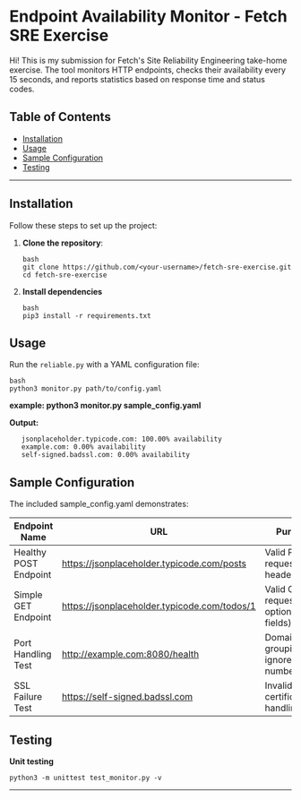 # Endpoint Availability Monitor - Fetch SRE Exercise  
Hi! This is my submission for Fetch's Site Reliability Engineering take-home exercise. The tool monitors HTTP endpoints, checks their availability every 15 seconds, and reports statistics based on response time and status codes.  

## Table of Contents  
- [Installation](#installation)  
- [Usage](#usage)  
- [Sample Configuration](#sample-configuration)  
- [Testing](#testing)  

---

## Installation  

Follow these steps to set up the project:  

1. **Clone the repository**:  
   
   ```
   bash  
   git clone https://github.com/<your-username>/fetch-sre-exercise.git  
   cd fetch-sre-exercise  
   ```

2. **Install dependencies**

   ```
   bash  
   pip3 install -r requirements.txt  
   ```
## Usage

Run the `reliable.py` with a YAML configuration file:
   
   ```
   bash 
   python3 monitor.py path/to/config.yaml  
   ```
   **example: python3 monitor.py sample_config.yaml**  
   
   **Output:**
```
   jsonplaceholder.typicode.com: 100.00% availability  
   example.com: 0.00% availability  
   self-signed.badssl.com: 0.00% availability  
 ``` 

## Sample Configuration

The included sample_config.yaml demonstrates:

| Endpoint Name          | URL                                          | Purpose                               |
| --- | --- | --- |
| Healthy POST Endpoint  | https://jsonplaceholder.typicode.com/posts   | Valid POST request with headers/body  |
| Simple GET Endpoint    | https://jsonplaceholder.typicode.com/todos/1 | Valid GET request (no optional fields)|
| Port Handling Test     | http://example.com:8080/health               | Domain grouping ignores port numbers  |
| SSL Failure Test       | https://self-signed.badssl.com               | Invalid SSL certificate handling      |

## Testing

**Unit testing**

``` 
python3 -m unittest test_monitor.py -v
``` 
----
